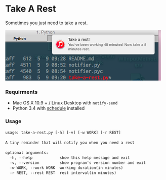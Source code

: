 Take A Rest
===========

Sometimes you just need to take a rest.

![rest](function.png)

### Requirments

* Mac OS X 10.9 + / Linux Desktop with `notify-send`
* Python 3.4 with [schedule](https://github.com/dbader/schedule) installed

### Usage 

	usage: take-a-rest.py [-h] [-v] [-w WORK] [-r REST]

	A tiny reminder that will notify you when you need a rest

	optional arguments:
	  -h, --help            show this help message and exit
	  -v, --version         show program's version number and exit
	  -w WORK, --work WORK  working duration(in minutes)
	  -r REST, --rest REST  rest interval(in minutes)
